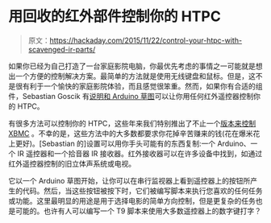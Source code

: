 # 用回收的红外部件控制你的 HTPC

> 原文：<https://hackaday.com/2015/11/22/control-your-htpc-with-scavenged-ir-parts/>

如果你已经为自己打造了一台家庭影院电脑，你最优先考虑的事情之一可能就是想出一个方便的控制解决方案。最简单的方法就是使用无线键盘和鼠标。但是，这不是很有利于一个愉快的家庭影院体验，而且感觉很笨重。然而，如果你有合适的组件，Sebastian Goscik 有[说明和 Arduino 草图](https://github.com/ep1cman/Plex-IR)可以让你用任何红外遥控器控制你的 HTPC。

有很多方法可以控制你的 HTPC，这些年来我们特别推出了不止一个[版本来控制 XBMC](http://hackaday.com/2011/06/27/xbmc-controller-is-an-all-in-one-usb-solution-for-htpcs/) 。不幸的是，这些方法中的大多数都要求你花掉辛苦赚来的钱(花在爆米花上更好)。[Sebastian 的]设置可以用你手头可能有的东西复制:一个 Arduino、一个 IR 遥控器和一个拾音器 IR 接收器。红外接收器可以在许多设备中找到，如通过红外遥控器控制的旧立体声系统或电视。

它以一个 Arduino 草图开始，让你可以在串行监视器上看到遥控器上的按钮所产生的代码。然后，当这些按钮被按下时，它们被编写脚本来执行您喜欢的任何任务或功能。这里最明显的用途是用于选择电影的简单方向控制，但是更复杂的任务也是可能的。也许有人可以编写一个 T9 脚本来使用大多数遥控器上的数字键打字？